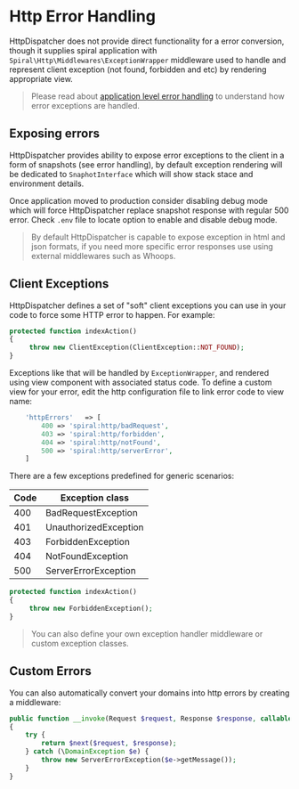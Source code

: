 # Http Error Handling
HttpDispatcher does not provide direct functionality for a error conversion, though it supplies spiral application with `Spiral\Http\Middlewares\ExceptionWrapper` middleware used to handle and represent client exception (not found, forbidden and etc) by rendering appropriate view. 

> Please read about [application level error handling](/v1.0.0/debug/errors.md) to understand how error exceptions are handled.

## Exposing errors
HttpDispatcher provides ability to expose error exceptions to the client in a form of snapshots (see error handling), by default exception rendering will be dedicated to `SnaphotInterface` which will show stack stace and environment details.

Once application moved to production consider disabling debug mode which will force HttpDispatcher replace snapshot response with regular 500 error. Check `.env` file to locate option to enable and disable debug mode.

> By default HttpDispatcher is capable to expose exception in html and json formats, if you need more specific error responses use using external middlewares such as Whoops.

## Client Exceptions
HttpDispatcher defines a set of "soft" client exceptions you can use in your code to force some HTTP error to happen. For example:

```php
protected function indexAction()
{
     throw new ClientException(ClientException::NOT_FOUND);
}
```

Exceptions like that will be handled by `ExceptionWrapper`, and rendered using view component with associated status code. To define a custom view for your error, edit the http configuration file to link error code to view name:

```php
    'httpErrors'   => [
        400 => 'spiral:http/badRequest',
        403 => 'spiral:http/forbidden',
        404 => 'spiral:http/notFound',
        500 => 'spiral:http/serverError',
    ]
```

There are a few exceptions predefined for generic scenarios:

| Code | Exception class       |
| ---  | ---                   |
| 400  | BadRequestException   |
| 401  | UnauthorizedException |
| 403  | ForbiddenException    |
| 404  | NotFoundException     |
| 500  | ServerErrorException  |

```php
protected function indexAction()
{
     throw new ForbiddenException();
}
```

> You can also define your own exception handler middleware or custom exception classes.

## Custom Errors
You can also automatically convert your domains into http errors by creating a middleware:

```php
public function __invoke(Request $request, Response $response, callable $next)
{
    try {
        return $next($request, $response);
    } catch (\DomainException $e) {
        throw new ServerErrorException($e->getMessage());
    }
}
```